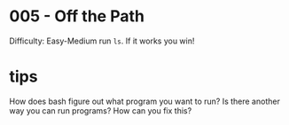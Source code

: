 # 005 - Off the Path

Difficulty: Easy-Medium
  run `ls`. If it works you win!

# tips
  How does bash figure out what program you want to run?
  Is there another way you can run programs?
  How can you fix this?
